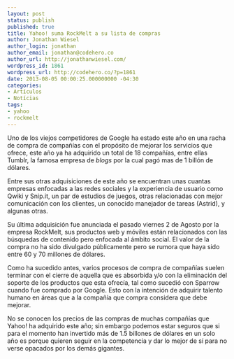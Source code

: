 ```yaml
---
layout: post
status: publish
published: true
title: Yahoo! suma RockMelt a su lista de compras
author: Jonathan Wiesel
author_login: jonathan
author_email: jonathan@codehero.co
author_url: http://jonathanwiesel.com/
wordpress_id: 1861
wordpress_url: http://codehero.co/?p=1861
date: 2013-08-05 00:00:25.000000000 -04:30
categories:
- Artículos
- Notícias
tags:
- yahoo
- rockmelt
---
```

<p>Uno de los viejos competidores de Google ha estado este año en una racha de compra de compañías con el propósito de mejorar los servicios que ofrece, este año ya ha adquirido un total de 18 compañías, entre ellas Tumblr, la famosa empresa de <em>blogs</em> por la cual pagó mas de 1 billón de dólares.</p>

<p>Entre sus otras adquisiciones de este año se encuentran unas cuantas empresas enfocadas a las redes sociales y la experiencia de usuario como Qwiki y Snip.it, un par de estudios de juegos, otras relacionadas con mejor comunicación con los clientes, un conocido manejador de tareas (Astrid), y algunas otras.</p>

<p>Su última adquisición fue anunciada el pasado viernes 2 de Agosto por la empresa RockMelt, sus productos web y móviles están relacionados con las búsquedas de contenido pero enfocada al ámbito social. El valor de la compra no ha sido divulgado públicamente pero se rumora que haya sido entre 60 y 70 millones de dólares.</p>

<p>Como ha sucedido antes, varios procesos de compra de compañías suelen terminar con el cierre de aquella que es absorbida y/o con la eliminación del soporte de los productos que esta ofrecía, tal como sucedió con Sparrow cuando fue comprado por Google. Esto con la intención de adquirir talento humano en áreas que a la compañía que compra considera que debe mejorar.</p>

<p>No se conocen los precios de las compras de muchas compañías que Yahoo! ha adquirido este año; sin embargo podemos estar seguros que si para el momento han invertido más de 1.5 billones de dólares en un solo año es porque quieren seguir en la competencia y dar lo mejor de sí para no verse opacados por los demás gigantes.</p>
